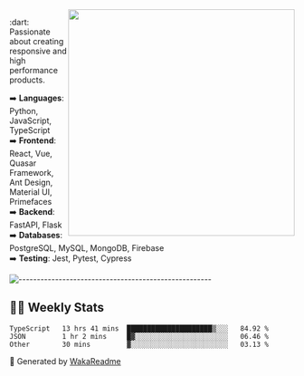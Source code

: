 <img src="https://github-readme-stats.vercel.app/api?username=iguit0&show_icons=true&include_all_commits=true&count_private=true&theme=dracula" min-width="400px" max-width="400px" width="400px" align="right" />

<p align="left"> 
  :dart: Passionate about creating responsive and high performance products.
</p>

<p align="left">
  ➡️ <strong>Languages</strong>: Python, JavaScript, TypeScript<br>
  ➡️ <strong>Frontend</strong>: React, Vue, Quasar Framework, Ant Design, Material UI, Primefaces<br>
  ➡️ <strong>Backend</strong>: FastAPI, Flask<br>
  ➡️ <strong>Databases</strong>: PostgreSQL, MySQL, MongoDB, Firebase<br>
  ➡️ <strong>Testing</strong>: Jest, Pytest, Cypress<br>
</p>

![-----------------------------------------------------](https://raw.githubusercontent.com/andreasbm/readme/master/assets/lines/vintage.png)

## :man_technologist: Weekly Stats
<!--START_SECTION:waka-->

```text
TypeScript   13 hrs 41 mins  █████████████████████▒░░░   84.92 %
JSON         1 hr 2 mins     █▓░░░░░░░░░░░░░░░░░░░░░░░   06.46 %
Other        30 mins         ▓░░░░░░░░░░░░░░░░░░░░░░░░   03.13 %
```

<!--END_SECTION:waka-->

🚀 Generated by [WakaReadme](https://github.com/athul/waka-readme)
